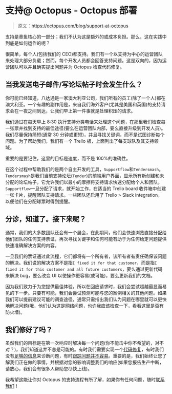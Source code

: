 # 支持@ Octopus - Octopus 部署

> 原文：<https://octopus.com/blog/support-at-octopus>

支持是章鱼核心的一部分；我们不认为这是额外的或成本负担。那么，这在实践中到底是如何运作的呢？

很简单，每个人(包括我们的 CEO)都支持。我们有一个以支持为中心的运营团队来处理大部分负载；然而，每个开发人员都会回答支持问题。这是双向的，因为运营团队可以并且确实提出问题并为 Octopus 检查代码修复。

## 当我发送电子邮件/写论坛帖子时会发生什么？

你可能已经知道，八达通是一家澳大利亚公司，我们所有的员工(除了一个人)都在澳大利亚。一个有趣的副作用是，来自我们海外客户(尤其是美国和英国)的支持请求会在一夜之间到达，让我们早上第一件事就是处理积压的请求。

我们通过在每天早上 8:30 执行支持分类电话来处理这个问题，在那里我们检查每一张票并找到支持的最佳途径(要么在运营团队内部，要么直接升级到开发人员)。我们尽量保持简短(通常 30 分钟或更短)，并且寻找关键词，而不是试图诊断每个问题。为了帮助我们，我们有一个 Trello 板，上面列出了每支球队及其支持领域。

重要的是要记住，这里的目标是速度，而不是 100%的准确性。

在这个过程中帮助我们的是两个自主开发的工具，`Supportflow`和`Tendersmash`。`Tendersmash`是我们当前支持论坛(`Tender`)的前端用户界面，显示所有新创建和未分配的论坛帖子。它允许我们以最小的摩擦将支持请求快速分配给个人和团队。`Supportflow`一旦分配了请求，就开始工作，在适当的 Trello board 收件箱中创建一张卡片，提醒团队支持请求。一些团队还启用了 Trello > Slack integration，以便他们在分配球票时得到提醒。

## 分诊，知道了。接下来呢？

通常，我们的大多数团队还会有一个晨会，在此期间，他们会快速浏览直接分配给他们团队的任何支持票证，再次寻找关键字和任何可能有助于为任何给定问题提供快速准确解决方案的内容。

一旦我们的票证通过此流程，它们都将有一个所有者，该所有者有责任确保该问题的解决。我们说的解决方案不是指`I fixed it for that customer`，而是指`I fixed it for this customer and all future customers`，要么通过更新代码来解决 bug，要么改变 UI 以使操作更容易(或可能)，要么更新我们的文档。

因为我们致力于为您提供最佳体验，所以在回应请求时，我们会尝试超越最显而易见的下一步。只要有可能，我们会尝试预测可能与您的案例相关的其他问题。如果我们可以提前建议可能的调查途径，通常只需指出我们认为问题在哪里就可以更快地解决问题(哦，他们认为这是网络问题，也许我应该检查一下，看看这里是否有防火墙)。

## 我们修好了吗？

虽然我们的目标是在第一次响应时解决每一个问题(你不能击中你不希望的，对不对？)，我们知道这并不总是可能的。有时我们需要实现一个[代码修复](https://github.com/OctopusDeploy/Issues)，有时我们没有[足够的信息](https://octopus.com/docs/support/get-the-raw-output-from-a-task)来诊断问题，有时[跟踪问题并不容易](https://xkcd.com/1457/)。重要的是，我们始终让您了解我们正在做的事情，并根据对您的影响调整我们的响应(如果您报告生产中断，请放心，我们会有很多人帮助您尽快上线)。

我希望这能让你对 Octopus 的支持流程有所了解，如果你有任何问题，随时[联系我们](https://octopus.com/support)！